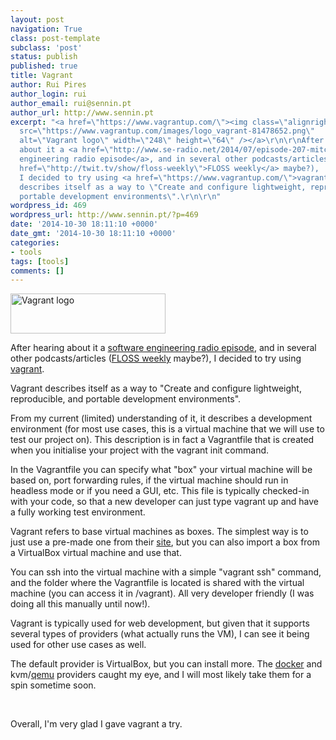 ```yaml
---
layout: post
navigation: True
class: post-template
subclass: 'post'
status: publish
published: true
title: Vagrant
author: Rui Pires
author_login: rui
author_email: rui@sennin.pt
author_url: http://www.sennin.pt
excerpt: "<a href=\"https://www.vagrantup.com/\"><img class=\"alignright\"
  src=\"https://www.vagrantup.com/images/logo_vagrant-81478652.png\"
  alt=\"Vagrant logo\" width=\"248\" height=\"64\" /></a>\r\n\r\nAfter hearing
  about it a <a href=\"http://www.se-radio.net/2014/07/episode-207-mitchell-hashimoto-on-the-vagrant-project/\">software
  engineering radio episode</a>, and in several other podcasts/articles (<a
  href=\"http://twit.tv/show/floss-weekly\">FLOSS weekly</a> maybe?),
  I decided to try using <a href=\"https://www.vagrantup.com/\">vagrant</a>.\r\n\r\nVagrant
  describes itself as a way to \"Create and configure lightweight, reproducible, and
  portable development environments\".\r\n\r\n"
wordpress_id: 469
wordpress_url: http://www.sennin.pt/?p=469
date: '2014-10-30 18:11:10 +0000'
date_gmt: '2014-10-30 18:11:10 +0000'
categories:
- tools
tags: [tools]
comments: []
---
```

<p><a href="https://www.vagrantup.com/"><img class="alignright" src="{{ site.baseurl }}/assets/2014/vagrant.png" alt="Vagrant logo" width="248" height="64" /></a></p>
<p>After hearing about it a <a href="http://www.se-radio.net/2014/07/episode-207-mitchell-hashimoto-on-the-vagrant-project/">software engineering radio episode</a>, and in several other podcasts/articles (<a href="http://twit.tv/show/floss-weekly">FLOSS weekly</a> maybe?), I decided to try using <a href="https://www.vagrantup.com/">vagrant</a>.</p>
<p>Vagrant describes itself as a way to "Create and configure lightweight, reproducible, and portable development environments".</p>
<p><a id="more"></a><a id="more-469"></a>From my current (limited) understanding of it, it describes a development environment (for most use cases, this is a virtual machine that we will use to test our project on). This description is in fact&nbsp;a Vagrantfile that is created when you initialise your project with the vagrant init command.</p>
<p>In the Vagrantfile you can specify what "box"&nbsp;your virtual machine will be based on, port forwarding rules, if the virtual machine should run in headless mode or if you need a GUI, etc. This file is typically checked-in with your code, so that a new developer can just type vagrant up and have a fully working test environment.</p>
<p>Vagrant refers to base virtual machines as boxes. The simplest way is to just use a pre-made one from their <a href="http://vagrantcloud.com">site</a>, but you can also import a box from a VirtualBox virtual machine and use that.</p>
<p>You can ssh into the virtual machine with a simple "vagrant ssh" command, and the folder where the Vagrantfile is located is shared with the virtual machine (you can access it in /vagrant). All very developer friendly (I was doing all this manually until now!).</p>
<p>Vagrant is typically used for web development, but given that it supports several types of providers (what actually runs the VM), I can see it being used for other use cases as well.</p>
<p>The default provider is VirtualBox, but you can install more. The <a href="https://www.docker.com/">docker</a> and kvm/<a href="www.qemu.org">qemu</a> providers caught my eye, and I will most likely take them for a spin sometime soon.</p>
<p>&nbsp;</p>
<p>Overall, I'm very glad I gave vagrant a try.</p>
